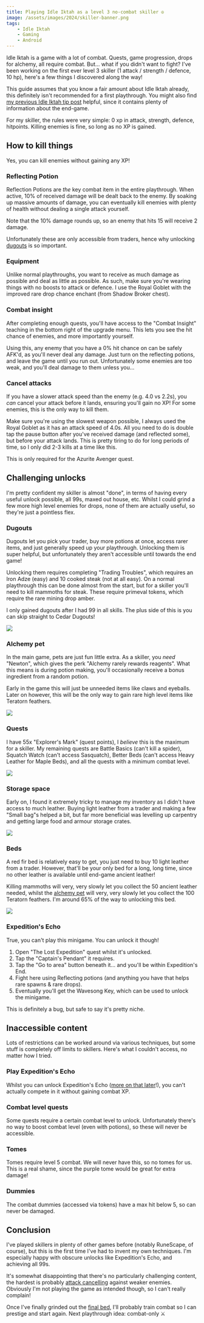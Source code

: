 ```yaml
---
title: Playing Idle Iktah as a level 3 no-combat skiller ☮️
image: /assets/images/2024/skiller-banner.png
tags:
    - Idle Iktah
    - Gaming
    - Android
---
```


Idle Iktah is a game with a lot of combat. Quests, game progression, drops for alchemy, all require combat. But... what if you didn't want to fight? I've been working on the first ever level 3 skiller (1 attack / strength / defence, 10 hp), here's a few things I discovered along the way!

This guide assumes that you know a fair amount about Idle Iktah already, this definitely isn't recommended for a first playthrough. You might also find [my previous Idle Iktah tip post](/idle-iktah-tips-faqs-and-endgame-guides) helpful, since it contains plenty of information about the end-game.

For my skiller, the rules were very simple: 0 xp in attack, strength, defence, hitpoints. Killing enemies is fine, so long as no XP is gained.

## How to kill things

Yes, you can kill enemies without gaining any XP!

### Reflecting Potion

Reflection Potions are *the* key combat item in the entire playthrough. When active, 10% of received damage will be dealt back to the enemy. By soaking up massive amounts of damage, you can eventually kill enemies with plenty of health without dealing a single attack yourself. 

Note that the 10% damage rounds up, so an enemy that hits 15 will receive 2 damage.

Unfortunately these are only accessible from traders, hence why unlocking [dugouts](#dugouts) is so important. 

### Equipment

Unlike normal playthroughs, you want to receive as much damage as possible and deal as little as possible. As such, make sure you're wearing things with no boosts to attack or defence. I use the Royal Goblet with the improved rare drop chance enchant (from Shadow Broker chest).

### Combat insight

After completing enough quests, you'll have access to the "Combat Insight" teaching in the bottom right of the upgrade menu. This lets you see the hit chance of enemies, and more importantly yourself.

Using this, any enemy that you have a 0% hit chance on can be safely AFK'd, as you'll never deal any damage. Just turn on the reflecting potions, and leave the game until you run out. Unfortunately some enemies are too weak, and you'll deal damage to them unless you...

### Cancel attacks

If you have a slower attack speed than the enemy (e.g. 4.0 vs 2.2s), you *can* cancel your attack before it lands, ensuring you'll gain no XP! For some enemies, this is the only way to kill them.

Make sure you're using the slowest weapon possible, I always used the Royal Goblet as it has an attack speed of 4.0s. All you need to do is double tap the pause button after you've received damage (and reflected some), but before your attack lands. This is pretty tiring to do for long periods of time, so I only did 2-3 kills at a time like this.

This is only required for the Azurite Avenger quest. 

## Challenging unlocks

I'm pretty confident my skiller is almost "done", in terms of having every useful unlock possible, all 99s, maxed out house, etc. Whilst I could grind a few more high level enemies for drops, none of them are actually useful, so they're just a pointless flex. 

### Dugouts

Dugouts let you pick your trader, buy more potions at once, access rarer items, and just generally speed up your playthrough. Unlocking them is super helpful, but unfortunately they aren't accessible until towards the end game!

Unlocking them requires completing "Trading Troubles", which requires an Iron Adze (easy) and 10 cooked steak (not at all easy). On a normal playthrough this can be done almost from the start, but for a skiller you'll need to kill mammoths for steak. These require primeval tokens, which require the rare mining drop amber. 

I only gained dugouts after I had 99 in all skills. The plus side of this is you can skip straight to Cedar Dugouts!

[![](/assets/images/2024/skiller-mammoth.png)](/assets/images/skiller-mammoth.png)

### Alchemy pet

In the main game, pets are just fun little extra. As a skiller, you *need* "Newton", which gives the perk "Alchemy rarely rewards reagents". What this means is during potion making, you'll occasionally receive a bonus ingredient from a random potion.

Early in the game this will just be unneeded items like claws and eyeballs. Later on however, this will be the only way to gain rare high level items like Teratorn feathers. 

[![](/assets/images/2024/skiller-newton.png)](/assets/images/skiller-newton.png)

### Quests

I have 55x "Explorer's Mark" (quest points), I *believe* this is the maximum for a skiller. My remaining quests are Battle Basics (can't kill a spider), Squatch Watch (can't access Sasquatch), Better Beds (can't access Heavy Leather for Maple Beds), and all the quests with a minimum combat level.

[![](/assets/images/2024/skiller-quests.png)](/assets/images/skiller-quests.png)

### Storage space

Early on, I found it extremely tricky to manage my inventory as I didn't have access to much leather. Buying light leather from a trader and making a few "Small bag"s helped a bit, but far more beneficial was levelling up carpentry and getting large food and armour storage crates.

[![](/assets/images/2024/skiller-storage.png)](/assets/images/skiller-storage.png)

### Beds

A red fir bed is relatively easy to get, you just need to buy 10 light leather from a trader. However, that'll be your only bed for a long, long time, since no other leather is available until end-game ancient leather!

Killing mammoths will very, very slowly let you collect the 50 ancient leather needed, whilst the [alchemy pet](#alchemy-pet) will very, very slowly let you collect the 100 Teratorn feathers. I'm around 65% of the way to unlocking this bed.

[![](/assets/images/2024/skiller-bed.png)](/assets/images/skiller-bed.png)

### Expedition's Echo

True, you can't play this minigame. You can unlock it though!

1. Open "The Lost Expedition" quest whilst it's unlocked.
2. Tap the "Captain's Pendant" it requires.
3. Tap the "Go to area" button beneath it... and you'll be within Expedition's End.
4. Fight here using Reflecting potions (and anything you have that helps rare spawns & rare drops).
5. Eventually you'll get the Wavesong Key, which can be used to unlock the minigame.

This is definitely a bug, but safe to say it's pretty niche.

## Inaccessible content

Lots of restrictions can be worked around via various techniques, but some stuff is completely off limits to skillers. Here's what I couldn't access, no matter how I tried.

### Play Expedition's Echo

Whilst you can unlock Expedition's Echo ([more on that later](#expeditions-echo)!), you can't actually compete in it without gaining combat XP. 

### Combat level quests

Some quests require a certain combat level to unlock. Unfortunately there's no way to boost combat level (even with potions), so these will never be accessible.

### Tomes

Tomes require level 5 combat. We will never have this, so no tomes for us. This is a real shame, since the purple tome would be great for extra damage!

### Dummies

The combat dummies (accessed via tokens) have a max hit below 5, so can never be damaged.

## Conclusion

I've played skillers in plenty of other games before (notably RuneScape, of course), but this is the first time I've had to invent my own techniques. I'm especially happy with obscure unlocks like Expedition's Echo, and achieving all 99s.

It's somewhat disappointing that there's no particularly challenging content, the hardest is probably [attack cancelling](#cancel-attacks) against weaker enemies. Obviously I'm not playing the game as intended though, so I can't really complain! 

Once I've finally grinded out the [final bed](#beds), I'll probably train combat so I can prestige and start again. Next playthrough idea: combat-only ⚔️